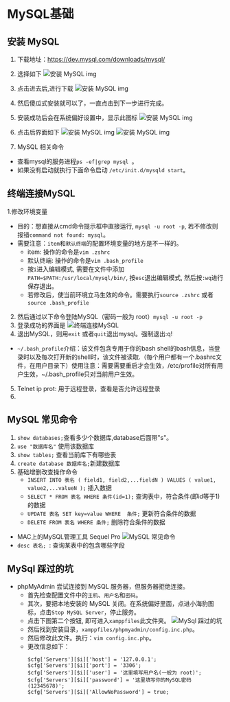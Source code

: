 # MySQL基础

## 安装 MySQL

1. 下载地址：<a 
                href='https://dev.mysql.com/downloads/mysql/'
                target='_blank'
            >https://dev.mysql.com/downloads/mysql/
                 </a>
           
2. 选择如下
![安装 MySQL img](安装MySQL-image1.png)
3. 点击进去后,进行下载
![安装 MySQL img](安装MySQL-image2.png)
4. 然后傻瓜式安装就可以了，一直点击到下一步进行完成。
5. 安装成功后会在系统偏好设置中，显示此图标
![安装 MySQL img](安装MySQL-image3.png)
6. 点击后界面如下
![安装 MySQL img](安装MySQL-image4.png)
![安装 MySQL img](安装MySQL-image5.png)
7. MySQL 相关命令
- 查看mysql的服务进程`ps -ef|grep mysql `。
- 如果没有启动就执行下面命令启动 `/etc/init.d/mysqld start`。

## 终端连接MySQL
1.修改环境变量
- 目的：想直接从cmd命令提示框中直接运行, `mysql -u root -p`, 若不修改则报错`command not found: mysql`。
- 需要注意：`item`和`默认终端`的配置环境变量的地方是不一样的。
    - item: 操作的命令是`vim .zshrc`
    - 默认终端: 操作的命令是`vim .bash_profile` 
    - 按`i`进入编辑模式, 需要在文件中添加 `PATH=$PATH:/usr/local/mysql/bin/`, 按`esc`退出编辑模式,   然后按`:wq`进行保存退出。
    - 若修改后，使当前环境立马生效的命令。需要执行`source .zshrc` 或者 `source .bash_profile`
2. 然后通过以下命令登陆MySQL（密码一般为 root）`mysql -u root -p`
3. 登录成功的界面是
![终端连接MySQL](终端连接MySQL-image1.png)
4. 退出MySQL，则用`exit` 或者`quit`退出mysql。强制退出:q!

- `~/.bash_profile`介绍：该文件包含专用于你的bash shell的bash信息，当登录时以及每次打开新的shell时，该文件被读取.（每个用户都有一个.bashrc文件，在用户目录下）使用注意：需要需要重启才会生效，/etc/profile对所有用户生效，~/.bash_profile只对当前用户生效。

5. Telnet ip prot: 用于远程登录，查看是否允许远程登录
6. 

## MySQL 常见命令
1. `show databases;`查看多少个数据库,database后面带"s"。
2. `use "数据库名"` 使用该数据库
3. `show tables;` 查看当前库下有哪些表
4. `create database 数据库名;`新建数据库
5. 基础增删改查操作命令
    * `INSERT INTO 表名 ( field1, field2,...fieldN ) VALUES ( value1, value2,...valueN );` 插入数据
    * `SELECT * FROM 表名 WHERE 条件(id=1);` 查询表中，符合条件(即id等于1)的数据
    * `UPDATE 表名 SET key=value WHERE  条件;`  更新符合条件的数据
    * `DELETE FROM 表名 WHERE 条件;`  删除符合条件的数据

- MAC上的MySQL管理工具 Sequel Pro
![MySQL 常见命令](MySQL操作表的常见命令-image1.png)
- `desc 表名; `: 查询某表中的包含哪些字段

## MySql 踩过的坑
* phpMyAdmin 尝试连接到 MySQL 服务器，但服务器拒绝连接。
    * 首先检查配置文件中的`主机`、`用户名`和`密码`。
    * 其次，要把本地安装的 MySQL 关闭。在系统偏好里面，点进小海豹图标，点击`Stop MySQL Server`，停止服务。
    * 点击下图第二个按钮, 即可进入`xamppfiles`此文件夹。
    ![MySql 踩过的坑](MySql踩过的坑-image1.png)
    * 然后找到安装目录，`xamppfiles/phpmyadmin/config.inc.php`。
    * 然后修改此文件。执行：`vim config.inc.php`。
    * 更改信息如下：
        ```
        $cfg['Servers'][$i]['host'] = '127.0.0.1';
        $cfg['Servers'][$i]['port'] = '3306';
        $cfg['Servers'][$i]['user'] = '这里填写用户名(一般为 root)';
        $cfg['Servers'][$i]['password'] = '这里填写你的MySQL密码(12345678)';
        $cfg['Servers'][$i]['AllowNoPassword'] = true;
        ```
    







